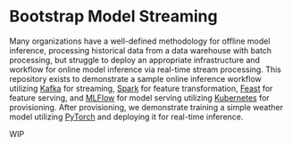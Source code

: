 # Bootstrap Model Streaming
Many organizations have a well-defined methodology for offline model inference, processing historical data from a data warehouse with batch processing, but struggle to deploy an appropriate infrastructure and workflow for online model inference via real-time stream processing.  This repository exists to demonstrate a sample online inference workflow utilizing <a href="https://github.com/apache/kafka">Kafka</a> for streaming, <a href="https://github.com/apache/spark">Spark</a> for feature transformation, <a href="https://github.com/feast-dev/feast">Feast</a> for feature serving, and <a href="https://github.com/mlflow/mlflow">MLFlow</a> for model serving utilizing <a href="https://github.com/kubernetes/kubernetes">Kubernetes</a> for provisioning.  After provisioning, we demonstrate training a simple weather model utilizing <a href="https://github.com/jdb78/pytorch-forecasting">PyTorch</a> and deploying it for real-time inference.

WIP
